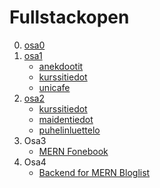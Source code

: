 # Fullstackopen

0. [osa0](https://github.com/jaakkohurtta/fullstackopen/tree/main/osa0)
1. [osa1](https://github.com/jaakkohurtta/fullstackopen/tree/main/osa1)
    - [anekdootit](https://github.com/jaakkohurtta/fullstackopen/tree/main/osa1/anekdootit)
    - [kurssitiedot](https://github.com/jaakkohurtta/fullstackopen/tree/main/osa1/kurssitiedot)
    - [unicafe](https://github.com/jaakkohurtta/fullstackopen/tree/main/osa1/unicafe)
2. [osa2](https://github.com/jaakkohurtta/fullstackopen/tree/main/osa2)
    - [kurssitiedot](https://github.com/jaakkohurtta/fullstackopen/tree/main/osa2/kurssitiedot)
    - [maidentiedot](https://github.com/jaakkohurtta/fullstackopen/tree/main/osa2/maidentiedot)
    - [puhelinluettelo](https://github.com/jaakkohurtta/fullstackopen/tree/main/osa2/puhelinluettelo)
3. Osa3
    - [MERN Fonebook](https://github.com/jaakkohurtta/mern-fonebook)
4. Osa4
    - [Backend for MERN Bloglist](https://github.com/jaakkohurtta/mern-bloglist)
